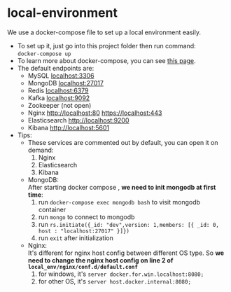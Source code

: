 # local-environment

We use a docker-compose file to set up a local environment easily.

* To set up it, just go into this project folder then run command:  
  `docker-compose up`
* To learn more about docker-compose, you can see [this page](https://docs.docker.com/compose/).
* The default endpoints are:
    * MySQL <localhost:3306>
    * MongoDB <localhost:27017>
    * Redis <localhost:6379>
    * Kafka <localhost:9092>
    * Zookeeper (not open)
    * Nginx <http://localhost:80> <https://localhost:443>
    * Elasticsearch <http://localhost:9200>
    * Kibana <http://localhost:5601>
* Tips:
    * These services are commented out by default, you can open it on demand:
        1. Nginx
        2. Elasticsearch
        3. Kibana
    * MongoDB:  
      After starting docker compose , **we need to init mongodb at first time**:
        1. run `docker-compose exec mongodb bash` to visit mongodb container
        2. run `mongo` to connect to mongodb
        3. run `rs.initiate({_id: "dev",version: 1,members: [{ _id: 0, host : "localhost:27017" }]})`
        4. run `exit` after initialization
    * Nginx:  
      It's different for nginx host config between different OS type. So **we need to change the nginx host config on line 2 of `local_env/nginx/conf.d/default.conf`**
        1. for windows, it's `server docker.for.win.localhost:8080;`
        2. for other OS, it's `server host.docker.internal:8080;`    
